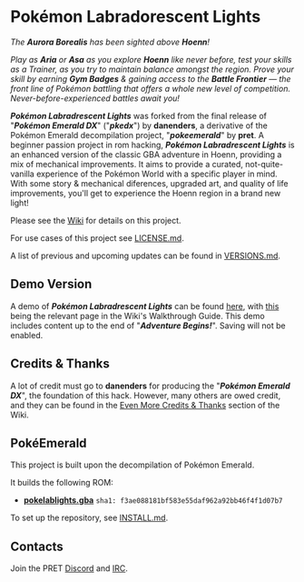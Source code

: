 # Pokémon Labradorescent Lights

_The **Aurora Borealis** has been sighted above **Hoenn**!_

_Play as **Aria** or **Asa** as you explore **Hoenn** like never before, test your skills as a Trainer, as you try to maintain balance amongst the region. Prove your skill by earning **Gym Badges** & gaining access to the **Battle Frontier** — the front line of Pokémon battling that offers a whole new level of competition. Never-before-experienced battles await you!_

_**Pokémon Labradrescent Lights**_ was forked from the final release of "_**Pokémon Emerald DX**_" ("_**pkedx**_") by **danenders**, a derivative of the Pokémon Emerald decompilation project, "_**pokeemerald**_" by **pret**.
A beginner passion project in rom hacking, _**Pokémon Labradrescent Lights**_ is an enhanced version of the classic GBA adventure in Hoenn, providing a mix of mechanical improvements. It aims to provide a curated, not-quite-vanilla experience of the Pokémon World with a specific player in mind. With some story & mechanical diferences, upgraded art, and quality of life improvements, you'll get to experience the Hoenn region in a brand new light!

Please see the [Wiki](https://github.com/HashtagMarky/Labradorescent-Lights/wiki) for details on this project.

For use cases of this project see [LICENSE.md](LICENSE.md).

A list of previous and upcoming updates can be found in [VERSIONS.md](VERSIONS.md).

## Demo Version
A demo of _**Pokémon Labradrescent Lights**_ can be found [here](https://github.com/HashtagMarky/Labradorescent-Lights/releases/tag/demo), with [this](https://github.com/HashtagMarky/Labradorescent-Lights/wiki/Walkthrough-Guide#part-one---adventure-begins) being the relevant page in the Wiki's Walkthrough Guide. This demo includes content up to the end of "_**Adventure Begins!**_". Saving will not be enabled.

## Credits & Thanks

A lot of credit must go to **danenders** for producing the "_**Pokémon Emerald DX**_", the foundation of this hack. However, many others are owed credit, and they can be found in the [Even More Credits & Thanks](https://github.com/HashtagMarky/Labradorescent-Lights/wiki#even-more-credits--thanks) section of the Wiki.

## PokéEmerald

This project is built upon the decompilation of Pokémon Emerald.

It builds the following ROM:

* [**pokelablights.gba**](https://datomatic.no-intro.org/index.php?page=show_record&s=23&n=1961) `sha1: f3ae088181bf583e55daf962a92bb46f4f1d07b7`

To set up the repository, see [INSTALL.md](INSTALL.md).

## Contacts

Join the PRET [Discord](https://discord.gg/d5dubZ3) and [IRC](https://web.libera.chat/?#pret).

